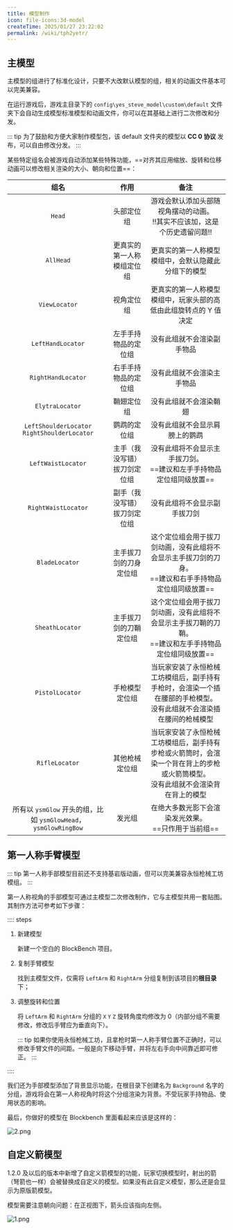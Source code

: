 ```yaml
---
title: 模型制作
icon: file-icons:3d-model
createTime: 2025/01/27 23:22:02
permalink: /wiki/tph2yetr/
---
```


## 主模型

主模型的组进行了标准化设计，只要不大改默认模型的组，相关的动画文件基本可以完美兼容。

在运行游戏后，游戏主目录下的 `config\yes_steve_model\custom\default` 文件夹下会自动生成模型标准模型和动画文件，你可以在其基础上进行二次修改和分发。

::: tip
为了鼓励和方便大家制作模型包，该 default 文件夹的模型以 **CC 0 协议** 发布，可以自由修改分发。
:::

某些特定组名会被游戏自动添加某些特殊功能，==对齐其应用缩放、旋转和位移动画可以修改相关渲染的大小、朝向和位置==：

|                             组名                             |                                           作用                                            |                                              备注                                               |
| :----------------------------------------------------------: |:---------------------------------------------------------------------------------------:|:---------------------------------------------------------------------------------------------:|
|                            `Head`                            |                                          头部定位组                                          |                          游戏会默认添加头部随视角摆动的动画。<br> !!其实不应该加，这是个历史遗留问题!!                          |
|                          `AllHead`                           |                                      更真实的第一人称模组定位组                                      |                                  更真实的第一人称模型模组中，会默认隐藏此分组下的模型                                   |
|                        `ViewLocator`                         |                                          视角定位组                                          |                              更真实的第一人称模型模组中，玩家头部的高低由此组旋转点的 Y 值决定                               |
|                      `LeftHandLocator`                       |                                       左手手持物品的定位组                                        |                                         没有此组就不会渲染副手物品                                         |
|                      `RightHandLocator`                      |                                       右手手持物品的定位组                                        |                                         没有此组就不会渲染主手物品                                         |
|                       `ElytraLocator`                        |                                          鞘翅定位组                                          |                                          没有此组就不会渲染鞘翅                                          |
|         `LeftShoulderLocator` `RightShoulderLocator`         |                                         鹦鹉的定位组                                          |                                        没有此组就不会显示肩膀上的鹦鹉                                        |
|                      `LeftWaistLocator`                      |                                     主手（我没写错）拔刀剑定位组                                      |                           没有此组将不会显示主手拔刀剑。<br/>==建议和左手手持物品定位组同级放置==                            |
|                     `RightWaistLocator`                      |                                     副手（我没写错）拔刀剑定位组                                      |                                        没有此组将不会显示副手拔刀剑                                         |
|                        `BladeLocator`                        |                    主手拔刀剑的刀身定位组<Badge type="tip" text="2.3.0 新增"/>                    | 这个定位组会用于拔刀剑动画，没有此组将不会显示主手拔刀剑的刀身。<br>==建议和右手手持物品定位组同级放置== |
|                       `SheathLocator`                        |                    主手拔刀剑的刀鞘定位组<Badge type="tip" text="2.3.0 新增"/>                    |                   这个定位组会用于拔刀剑动画，没有此组将不会显示主手拔刀鞘的刀鞘。<br>==建议和左手手持物品定位组同级放置==                    |
|                       `PistolLocator`                        |                                         手枪模型定位组                                         |                当玩家安装了永恒枪械工坊模组后，副手持有手枪时，会渲染一个插在腰部的手枪模型。<br/>没有此组就不会渲染插在腰间的枪械模型                 |
|                        `RifleLocator`                        |                                         其他枪械定位组                                         |             当玩家安装了永恒枪械工坊模组后，副手持有步枪或火箭筒时，会渲染一个背在背上的步枪或火箭筒模型。<br/>没有此组就不会渲染背在背上的模型              |
| 所有以 `ysmGlow` 开头的组，比如 `ysmGlowHead`，`ysmGlowRingBow` |                                           发光组                                           |                               在绝大多数光影下会渲染发光效果。<br/>==只作用于当前组==                                |

<ImageCard
image="https://s2.loli.net/2023/06/25/OQY3GPnWrHCBpzw.png"
title="添加光影后的发光效果"
href="/"
/>

## 第一人称手臂模型

::: tip
第一人称手部模型目前还不支持基岩版动画，但可以完美兼容永恒枪械工坊模组。
:::

第一人称视角的手部模型可通过主模型二次修改制作，它与主模型共用一套贴图。其制作方法可参考如下步骤：

:::: steps

1. 新建模型

   新建一个空白的 BlockBench 项目。

2. 复制手臂模型

   找到主模型文件，仅需将 `LeftArm` 和 `RightArm` 分组复制到该项目的**根目录**下；


3. 调整旋转和位置

   将 `LeftArm` 和 `RightArm` 分组的 `X` `Y` `Z` 旋转角度均修改为 0（内部分组不需要修改，修改后手臂应为垂直向下）。

   ::: tip
   如果你使用永恒枪械工坊，且拿枪时第一人称手臂位置不正确时，可以修改手臂文件的间距。一般是向下移动手臂，并将左右手向中间靠近即可修正。
   :::

::::

我们还为手部模型添加了背景显示功能，在根目录下创建名为 `Background` 名字的分组，游戏将会在第一人称视角时将这个分组渲染为背景。不受玩家手持物品、使用状态的影响。

最后，你做好的模型在 Blockbench 里面看起来应该是这样的：

![2.png](https://s2.loli.net/2023/02/11/yLC1siW2aFvStXE.png)

## 自定义箭模型

1.2.0 及以后的版本中新增了自定义箭模型的功能，玩家切换模型时，射出的箭（弩箭也一样）会被替换成自定义的模型。如果没有此自定义模型，那么还是会显示为原版箭模型。

模型需要注意朝向问题：在正视图下，箭头应该指向左侧。

![1.png](https://s2.loli.net/2025/01/28/5cCrIML7kpTRBW8.png)